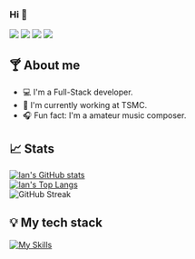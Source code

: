 


### Hi 👋

[![](https://img.shields.io/badge/linkedin-%230077B5.svg?style=for-the-badge&logo=linkedin)](https://www.linkedin.com/in/%E5%94%AF%E5%93%B2-%E9%99%B3-6b28a5131/)
[![](https://img.shields.io/badge/Instagram-E4405F?style=for-the-badge&logo=instagram&logoColor=white)]()
[![](https://img.shields.io/badge/Gmail-D14836?style=for-the-badge&logo=gmail&logoColor=white)]()
[![](https://img.shields.io/badge/Spotify-1ED760?style=for-the-badge&logo=spotify&logoColor=white)](https://open.spotify.com/user/21qubjy2inc6yfklxzdjfl2gi?si=8ef456226a164e4e)

🍸 About me
---

- 💻 I'm a Full-Stack developer.
- 🪺 I'm currently working at TSMC.
- 🎧 Fun fact: I'm a amateur music composer.

📈 Stats
---

[![Ian's GitHub stats](https://github-readme-stats.vercel.app/api?username=weiz-98&theme=tokyonight&card_width=495&show_icons=true&rank_icon=github)](https://github.com/anuraghazra/github-readme-stats)
<br/>
[![Ian's Top Langs](https://github-readme-stats.vercel.app/api/top-langs/?username=weiz-98&theme=tokyonight&layout=compact&card_width=495)](https://github.com/anuraghazra/github-readme-stats)
<br/>
![GitHub Streak](https://github-readme-streak-stats.herokuapp.com/?user=weiz-98&theme=tokyonight&count_private=true&bg_color=0d1116&title_color=ce09ec&text_color=a4aacb&icon_color=007ec6)

💡 My tech stack
---
[![My Skills](https://skillicons.dev/icons?i=java,golang,py,javascript,typescript,rust,react,nextjs,express,maven,spring,django,pytorch,grafana,prometheus,elasticsearch,docker,kubernetes,mysql,mongodb,aws,terraform,azure,gitlab,obsidian&perline=5&theme=dark)](https://skillicons.dev)

<!--
**ysl0628/ysl0628** is a ✨ _special_ ✨ repository because its `README.md` (this file) appears on your GitHub profile.

Here are some ideas to get you started:

- 🔭 I’m currently working on ...
- 🌱 I’m currently learning ...
- 👯 I’m looking to collaborate on ...
- 🤔 I’m looking for help with ...
- 💬 Ask me about ...
- 📫 How to reach me: ...
- 😄 Pronouns: ...
- ⚡ Fun fact: ...
-->
